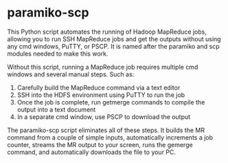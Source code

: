 # paramiko-scp

This Python script automates the running of Hadoop MapReduce jobs, allowing you to run SSH MapReduce jobs and get the outputs without using any cmd windows, PuTTY, or PSCP. It is named after the paramiko and scp modules needed to make this work.

Without this script, running a MapReduce job requires multiple cmd windows and several manual steps. Such as:
1. Carefully build the MapReduce command via a text editor
2. SSH into the HDFS environment using PuTTY to run the job
3. Once the job is complete, run getmerge commands to compile the output into a text document
4. In a separate cmd window, use PSCP to download the output 

The paramiko-scp script eliminates all of these steps. It builds the MR command from a couple of simple inputs, automatically increments a job counter, streams the MR output to your screen, runs the gemerge command, and automatically downloads the file to your PC.


